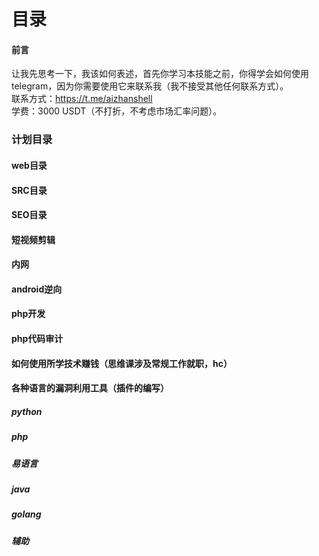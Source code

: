 # 目录
#### 前言
让我先思考一下，我该如何表述，首先你学习本技能之前，你得学会如何使用telegram，因为你需要使用它来联系我（我不接受其他任何联系方式）。\
联系方式：https://t.me/aizhanshell  \
学费：3000 USDT（不打折，不考虑市场汇率问题）。

### 计划目录
#### web目录


#### SRC目录

#### SEO目录

#### 短视频剪辑

#### 内网

#### android逆向

#### php开发

#### php代码审计

#### 如何使用所学技术赚钱（思维课涉及常规工作就职，hc）




#### 各种语言的漏洞利用工具（插件的编写）
##### python

##### php

##### 易语言

##### java

##### golang

##### 辅助
